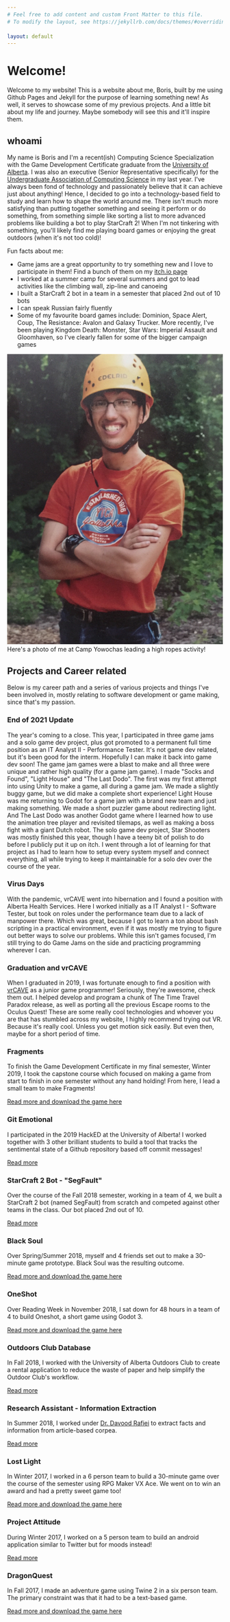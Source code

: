 ```yaml
---
# Feel free to add content and custom Front Matter to this file.
# To modify the layout, see https://jekyllrb.com/docs/themes/#overriding-theme-defaults

layout: default 
---
```

# Welcome!
Welcome to my website! This is a website about me, Boris, built by me using Github Pages and Jekyll for the purpose of learning something new! As well, it serves to showcase some of my previous projects. And a little bit about my life and journey. Maybe somebody will see this and it'll inspire them.

## whoami
My name is Boris and I'm a recent(ish) Computing Science Specialization with the Game Development Certificate graduate from the [University of Alberta](https://www.ualberta.ca/). I was also an executive (Senior Representative specifically) for the [Undergraduate Association of Computing Science](http://ugweb.cs.ualberta.ca/~uacs/) in my last year. I've always been fond of technology and passionately believe that it can achieve just about anything! Hence, I decided to go into a technology-based field to study and learn how to shape the world around me. There isn't much more satisfying than putting together something and seeing it perform or do something, from something simple like sorting a list to more advanced problems like building a bot to play StarCraft 2! When I'm not tinkering with something, you'll likely find me playing board games or enjoying the great outdoors (when it's not too cold)!

Fun facts about me:
* Game jams are a great opportunity to try something new and I love to participate in them! Find a bunch of them on my [itch.io page](https://www.struckdown.itch.io)
* I worked at a summer camp for several summers and got to lead activities like the climbing wall, zip-line and canoeing
* I built a StarCraft 2 bot in a team in a semester that placed 2nd out of 10 bots
* I can speak Russian fairly fluently
* Some of my favourite board games include: Dominion, Space Alert, Coup, The Resistance: Avalon and Galaxy Trucker. More recently, I've been playing Kingdom Death: Monster, Star Wars: Imperial Assault and Gloomhaven, so I've clearly fallen for some of the bigger campaign games

![Photo of me](/assets/BorisFleysher.jpeg)
Here's a photo of me at Camp Yowochas leading a high ropes activity!


## Projects and Career related
Below is my career path and a series of various projects and things I've been involved in, mostly relating to software development or game making, since that's my passion.


### End of 2021 Update
The year's coming to a close. This year, I participated in three game jams and a solo game dev project, plus got promoted to a permanent full time position as an IT Analyst II - Performance Tester. It's not game dev related, but it's been good for the interm. Hopefully I can make it back into game dev soon! The game jam games were a blast to make and all three were unique and rather high quality (for a game jam game). I made "Socks and Found", "Light House" and "The Last Dodo". The first was my first attempt into using Unity to make a game, all during a game jam. We made a slightly buggy game, but we did make a complete short experience! Light House was me returning to Godot for a game jam with a brand new team and just making something. We made a short puzzler game about redirecting light. And The Last Dodo was another Godot game where I learned how to use the animation tree player and revisited tilemaps, as well as making a boss fight with a giant Dutch robot. The solo game dev project, Star Shooters was mostly finished this year, though I have a teeny bit of polish to do before I publicly put it up on itch. I went through a lot of learning for that project as I had to learn how to setup every system myself and connect everything, all while trying to keep it maintainable for a solo dev over the course of the year.

### Virus Days
With the pandemic, vrCAVE went into hibernation and I found a position with Alberta Health Services. Here I worked initially as a IT Analyst I - Software Tester, but took on roles under the performance team due to a lack of manpower there. Which was great, because I got to learn a ton about bash scripting in a practical environment, even if it was mostly me trying to figure out better ways to solve our problems. While this isn't games focused, I'm still trying to do Game Jams on the side and practicing programming wherever I can.

### Graduation and vrCAVE
When I graduated in 2019, I was fortunate enough to find a position with [vrCAVE](vrcave.ca) as a junior game programmer! Seriously, they're awesome, check them out. I helped develop and program a chunk of The Time Travel Paradox release, as well as porting all the previous Escape rooms to the Oculus Quest! These are some really cool technologies and whoever you are that has stumbled across my website, I highly recommend trying out VR. Because it's really cool. Unless you get motion sick easily. But even then, maybe for a short period of time. 

### Fragments
To finish the Game Development Certificate in my final semester, Winter 2019, I took the capstone course which focused on making a game from start to finish in one semester without any hand holding! From here, I lead a small team to make Fragments! 

[Read more and download the game here](Fragments)

### Git Emotional
I participated in the 2019 HackED at the University of Alberta! I worked together with 3 other brilliant students to build a tool that tracks the sentimental state of a Github repository based off commit messages!

[Read more](GitEmotional)

### StarCraft 2 Bot - "SegFault"
Over the course of the Fall 2018 semester, working in a team of 4, we built a StarCraft 2 bot (named SegFault) from scratch and competed against other teams in the class. Our bot placed 2nd out of 10.

[Read more](StarCraft2)

### Black Soul
Over Spring/Summer 2018, myself and 4 friends set out to make a 30-minute game prototype. Black Soul was the resulting outcome.

[Read more and download the game here](BlackSoul)

### OneShot
Over Reading Week in November 2018, I sat down for 48 hours in a team of 4 to build Oneshot, a short game using Godot 3.

[Read more and download the game here](OneShot)

### Outdoors Club Database
In Fall 2018, I worked with the University of Alberta Outdoors Club to create a rental application to reduce the waste of paper and help simplify the Outdoor Club's workflow.

[Read more](OutdoorsClub)

### Research Assistant - Information Extraction
In Summer 2018, I worked under [Dr. Davood Rafiei](https://webdocs.cs.ualberta.ca/~drafiei/) to extract facts and information from article-based corpea.

[Read more](InformationExtraction)

### Lost Light
In Winter 2017, I worked in a 6 person team to build a 30-minute game over the course of the semester using RPG Maker VX Ace. We went on to win an award and had a pretty sweet game too!

[Read more and download the game here](LostLight)

### Project Attitude
During Winter 2017, I worked on a 5 person team to build an android application similar to Twitter but for moods instead!

[Read more](ProjectAttitude)

### DragonQuest
In Fall 2017, I made an adventure game using Twine 2 in a six person team. The primary constraint was that it had to be a text-based game.

[Read more and download the game here](DragonQuest)
